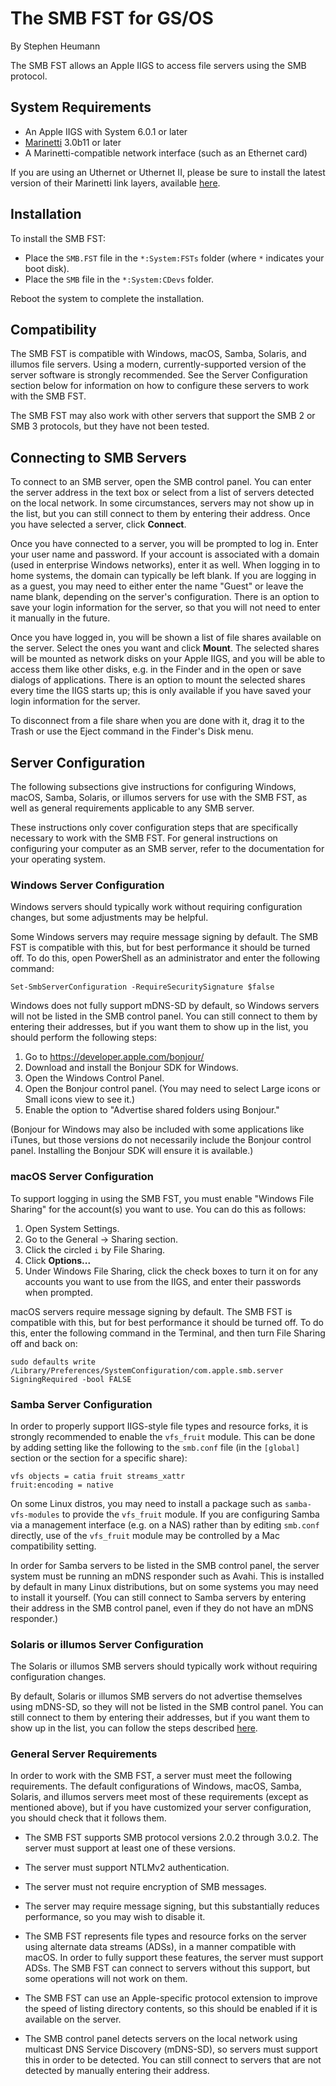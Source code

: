 The SMB FST for GS/OS
=====================
By Stephen Heumann

The SMB FST allows an Apple IIGS to access file servers using the SMB protocol.

System Requirements
-------------------
* An Apple IIGS with System 6.0.1 or later
* [Marinetti][1] 3.0b11 or later
* A Marinetti-compatible network interface (such as an Ethernet card)

If you are using an Uthernet or Uthernet II, please be sure to install the latest version of their Marinetti link layers, available [here][2].

[1]: http://www.apple2.org/marinetti/
[2]: https://speccie.uk/software/marinetti-link-layers/


Installation
------------
To install the SMB FST:

* Place the `SMB.FST` file in the `*:System:FSTs` folder (where `*` indicates your boot disk).
* Place the `SMB` file in the `*:System:CDevs` folder.

Reboot the system to complete the installation.


Compatibility
-------------
The SMB FST is compatible with Windows, macOS, Samba, Solaris, and illumos file servers. Using a modern, currently-supported version of the server software is strongly recommended. See the Server Configuration section below for information on how to configure these servers to work with the SMB FST.

The SMB FST may also work with other servers that support the SMB 2 or SMB 3 protocols, but they have not been tested.


Connecting to SMB Servers
-------------------------
To connect to an SMB server, open the SMB control panel. You can enter the server address in the text box or select from a list of servers detected on the local network. In some circumstances, servers may not show up in the list, but you can still connect to them by entering their address. Once you have selected a server, click __Connect__.

Once you have connected to a server, you will be prompted to log in. Enter your user name and password. If your account is associated with a domain (used in enterprise Windows networks), enter it as well. When logging in to home systems, the domain can typically be left blank. If you are logging in as a guest, you may need to either enter the name "Guest" or leave the name blank, depending on the server's configuration. There is an option to save your login information for the server, so that you will not need to enter it manually in the future.

Once you have logged in, you will be shown a list of file shares available on the server. Select the ones you want and click __Mount__. The selected shares will be mounted as network disks on your Apple IIGS, and you will be able to access them like other disks, e.g. in the Finder and in the open or save dialogs of applications. There is an option to mount the selected shares every time the IIGS starts up; this is only available if you have saved your login information for the server.

To disconnect from a file share when you are done with it, drag it to the Trash or use the Eject command in the Finder's Disk menu.


Server Configuration
--------------------
The following subsections give instructions for configuring Windows, macOS, Samba, Solaris, or illumos servers for use with the SMB FST, as well as general requirements applicable to any SMB server.

These instructions only cover configuration steps that are specifically necessary to work with the SMB FST. For general instructions on configuring your computer as an SMB server, refer to the documentation for your operating system.


### Windows Server Configuration

Windows servers should typically work without requiring configuration changes, but some adjustments may be helpful.

Some Windows servers may require message signing by default. The SMB FST is compatible with this, but for best performance it should be turned off. To do this, open PowerShell as an administrator and enter the following command:

    Set-SmbServerConfiguration -RequireSecuritySignature $false

Windows does not fully support mDNS-SD by default, so Windows servers will not be listed in the SMB control panel. You can still connect to them by entering their addresses, but if you want them to show up in the list, you should perform the following steps:

1. Go to https://developer.apple.com/bonjour/
2. Download and install the Bonjour SDK for Windows.
3. Open the Windows Control Panel.
4. Open the Bonjour control panel. (You may need to select Large icons or Small icons view to see it.)
5. Enable the option to "Advertise shared folders using Bonjour."

(Bonjour for Windows may also be included with some applications like iTunes, but those versions do not necessarily include the Bonjour control panel. Installing the Bonjour SDK will ensure it is available.)


### macOS Server Configuration

To support logging in using the SMB FST, you must enable "Windows File Sharing" for the account(s) you want to use. You can do this as follows:

1. Open System Settings.
2. Go to the General -> Sharing section.
3. Click the circled `i` by File Sharing.
4. Click __Options...__
5. Under Windows File Sharing, click the check boxes to turn it on for any accounts you want to use from the IIGS, and enter their passwords when prompted.

macOS servers require message signing by default. The SMB FST is compatible with this, but for best performance it should be turned off. To do this, enter the following command in the Terminal, and then turn File Sharing off and back on:

    sudo defaults write /Library/Preferences/SystemConfiguration/com.apple.smb.server SigningRequired -bool FALSE


### Samba Server Configuration

In order to properly support IIGS-style file types and resource forks, it is strongly recommended to enable the `vfs_fruit` module. This can be done by adding setting like the following to the `smb.conf` file (in the `[global]` section or the section for a specific share):

    vfs objects = catia fruit streams_xattr
    fruit:encoding = native

On some Linux distros, you may need to install a package such as `samba-vfs-modules` to provide the `vfs_fruit` module. If you are configuring Samba via a management interface (e.g. on a NAS) rather than by editing `smb.conf` directly, use of the `vfs_fruit` module may be controlled by a Mac compatibility setting.

In order for Samba servers to be listed in the SMB control panel, the server system must be running an mDNS responder such as Avahi. This is installed by default in many Linux distributions, but on some systems you may need to install it yourself. (You can still connect to Samba servers by entering their address in the SMB control panel, even if they do not have an mDNS responder.)


### Solaris or illumos Server Configuration

The Solaris or illumos SMB servers should typically work without requiring configuration changes.

By default, Solaris or illumos SMB servers do not advertise themselves using mDNS-SD, so they will not be listed in the SMB control panel. You can still connect to them by entering their addresses, but if you want them to show up in the list, you can follow the steps described [here][3].

[3]: https://www.tumfatig.net/2023/smb-shares-using-omnios-zones-and-zfs/#announce-the-smb-service


### General Server Requirements

In order to work with the SMB FST, a server must meet the following requirements. The default configurations of Windows, macOS, Samba, Solaris, and illumos servers meet most of these requirements (except as mentioned above), but if you have customized your server configuration, you should check that it follows them.

* The SMB FST supports SMB protocol versions 2.0.2 through 3.0.2. The server must support at least one of these versions.

* The server must support NTLMv2 authentication.

* The server must not require encryption of SMB messages.

* The server may require message signing, but this substantially reduces performance, so you may wish to disable it.

* The SMB FST represents file types and resource forks on the server using alternate data streams (ADSs), in a manner compatible with macOS. In order to fully support these features, the server must support ADSs. The SMB FST can connect to servers without this support, but some operations will not work on them.

* The SMB FST can use an Apple-specific protocol extension to improve the speed of listing directory contents, so this should be enabled if it is available on the server.

* The SMB control panel detects servers on the local network using multicast DNS Service Discovery (mDNS-SD), so servers must support this in order to be detected. You can still connect to servers that are not detected by manually entering their address.
